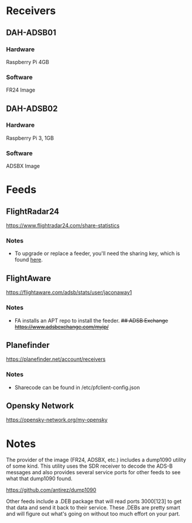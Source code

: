 # Receivers

## DAH-ADSB01
### Hardware
Raspberry Pi 4GB
### Software
FR24 Image
## DAH-ADSB02
### Hardware
Raspberry Pi 3, 1GB
### Software
ADSBX Image

# Feeds
## FlightRadar24
https://www.flightradar24.com/share-statistics
### Notes
* To upgrade or replace a feeder, you'll need the sharing key, which is found [here](https://www.flightradar24.com/account/data-sharing).
## FlightAware
https://flightaware.com/adsb/stats/user/jaconaway1
### Notes
* FA installs an APT repo to install the feeder.
~~## ADSB Exchange
https://www.adsbexchange.com/myip/~~
## Planefinder
https://planefinder.net/account/receivers
### Notes
* Sharecode can be found in /etc/pfclient-config.json
## Opensky Network
https://opensky-network.org/my-opensky

# Notes
The provider of the image (FR24, ADSBX, etc.) includes a dump1090 utility of some kind. This utility uses the SDR receiver to decode the ADS-B messages and also provides several service ports for other feeds to see what that dump1090 found.

https://github.com/antirez/dump1090

Other feeds include a .DEB package that will read ports 3000[123] to get that data and send it back to their service. These .DEBs are pretty smart and will figure out what's going on without too much effort on your part.
